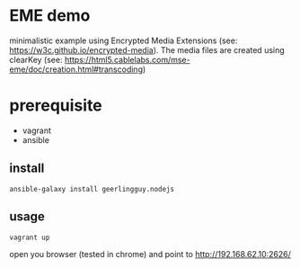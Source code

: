 # EME demo

minimalistic example using Encrypted Media Extensions (see: https://w3c.github.io/encrypted-media). The media files are created using clearKey (see: https://html5.cablelabs.com/mse-eme/doc/creation.html#transcoding)

# prerequisite 

- vagrant
- ansible

## install

`ansible-galaxy install geerlingguy.nodejs`

## usage

`vagrant up`

open you browser (tested in chrome) and point to http://192.168.62.10:2626/